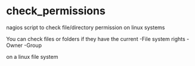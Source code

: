 # check_permissions
nagios script to check file/directory permission on linux systems

You can check files or folders if they have the current
  -File system rights
  -Owner
  -Group
  
on a linux file system
